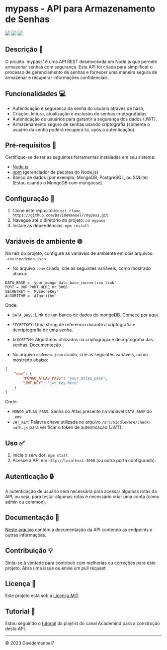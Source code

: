 # mypass - API para Armazenamento de Senhas
<div>
    <img src="https://img.shields.io/badge/Node%20js-339933?style=for-the-badge&logo=nodedotjs&logoColor=white"/>
    <img src="https://img.shields.io/badge/Express%20js-000000?style=for-the-badge&logo=express&logoColor=white"/>
    <img src="https://img.shields.io/badge/MongoDB-4EA94B?style=for-the-badge&logo=mongodb&logoColor=white"/>
</div>

## Descrição :key:
O projeto 'mypass' é uma API REST desenvolvida em Node.js que permite armazenar senhas com segurança. Esta API foi criada para simplificar o processo de gerenciamento de senhas e fornecer uma maneira segura de armazenar e recuperar informações confidenciais.

## Funcionalidades :computer:
- Autenticação e segurança da senha do usuário através de hash;
- Criação, leitura, atualização e exclusão de senhas criptografadas.
- Autenticação de usuários para garantir a segurança dos dados (JWT).
- Armazenamento seguro de senhas usando criptografia (somente o usuário da senha poderá recuperá-la, após a autenticação).

## Pré-requisitos :small_blue_diamond:
Certifique-se de ter as seguintes ferramentas instaladas em seu sistema:
- [Node.js](https://nodejs.org/)
- [npm](https://www.npmjs.com/) (gerenciador de pacotes do Node.js)
- Banco de dados (por exemplo, MongoDB, PostgreSQL, ou SQLite) (Estou usando o MongoDB com mongoose).

## Configuração :wrench:
1. Clone este repositório: `git clone https://github.com/Davidemanoel7/mypass.git`
2. Navegue até o diretório do projeto: `cd mypass`
3. Instale as dependências: `npm install`

## Variáveis de ambiente :globe_with_meridians:
Na raiz do projeto, configure as variáveis de ambiente em dois arquivos: `.env` e `nodemon.json`.

- No arquivo `.env` criado, crie as seguintes variáveis, como mostrado abaixo:
```
DATA_BASE = 'your_mongo_data_base_connection_link'
PORT = OUR_PORT_HERE or 3000
SECRETKEY = 'MySecreKey'
ALGORITHM = 'Algorithm'
```
Onde:
- `DATA_BASE`: Link de um banco de dados do mongoDB. [Comece por aqui](https://www.mongodb.com/docs/atlas/tutorial/create-atlas-account/).
- `SECRETKEY`: Uma string de referência durante a criptografia e decriptografia de uma senha.
- `ALGORITHM`: Algoritmos utilizados na criptogragia e decriptografia das senhas. [Documentação](https://cryptojs.gitbook.io/docs/)


- No arquivo `nodemon.json` criado, crie as seguintes variáveis, como mostrado abaixo:

```json
{
    "env": {
        "MONGO_ATLAS_PASS": "your_atlas_pass",
        "JWT_KEY": "jwt_key_here"
    }
}
```
Onde:

- `MONGO_ATLAS_PASS`: Senha do Atlas presente na variável `DATA_BASE` do `.env`
- `JWT_KEY`: Palavra chave utilizada no arquivo `/src/middleware/check-auth.js` para verificar o token de autenticação (JWT).

## Uso :white_check_mark:
1. Inicie o servidor: `npm start`
2. Acesse a API em `http://localhost:3000` (ou outra porta configurado).

## Autenticação :lock:
A autenticação de usuário será necessária para acessar algumas rotas da API, ou seja, para testar algumas rotas é necessário criar uma conta (como admin ou common).

## Documentação :page_facing_up:
[Neste arquivo](https://github.com/Davidemanoel7/node-api-mypass/blob/main/learn.md) contém a documentação da API contendo as endpoints e outras informações.

## Contribuição :bulb:

Sinta-se à vontade para contribuir com melhorias ou correções para este projeto. Abra uma issue ou envie um pull request.

## Licença :scroll:
Este projeto está sob a [Licença MIT](LICENSE).

## Tutorial :paperclip:
Estou seguindo o <a href="https://www.youtube.com/playlist?list=PL55RiY5tL51q4D-B63KBnygU6opNPFk_q" target="_blank">tutorial</a> da playlist do canal Academind para a construção desta API.

---

© 2023 Davidemanoel7
